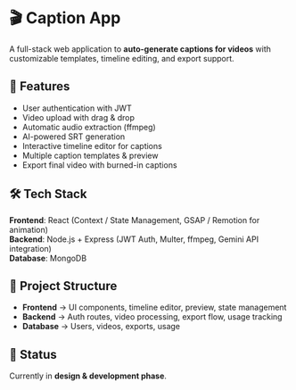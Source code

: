 # 🎬 Caption App  
A full-stack web application to **auto-generate captions for videos** with customizable templates, timeline editing, and export support.  

## 🚀 Features  
- User authentication with JWT  
- Video upload with drag & drop  
- Automatic audio extraction (ffmpeg)  
- AI-powered SRT generation  
- Interactive timeline editor for captions  
- Multiple caption templates & preview  
- Export final video with burned-in captions  

## 🛠️ Tech Stack  
**Frontend**: React (Context / State Management, GSAP / Remotion for animation)  
**Backend**: Node.js + Express (JWT Auth, Multer, ffmpeg, Gemini API integration)  
**Database**: MongoDB  

## 📂 Project Structure  
- **Frontend** → UI components, timeline editor, preview, state management  
- **Backend** → Auth routes, video processing, export flow, usage tracking  
- **Database** → Users, videos, exports, usage  

## 📌 Status  
Currently in **design & development phase**.  
